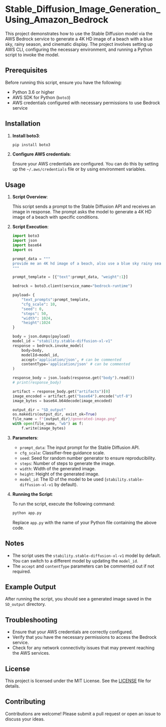 # Stable_Diffusion_Image_Generation_Using_Amazon_Bedrock

This project demonstrates how to use the Stable Diffusion model via the AWS Bedrock service to generate a 4K HD image of a beach with a blue sky, rainy season, and cinematic display. The project involves setting up AWS CLI, configuring the necessary environment, and running a Python script to invoke the model.

## Prerequisites

Before running this script, ensure you have the following:

- Python 3.6 or higher
- AWS SDK for Python (`boto3`)
- AWS credentials configured with necessary permissions to use Bedrock service

## Installation

1. **Install boto3**:

    ```bash
    pip install boto3
    ```

2. **Configure AWS credentials**:

    Ensure your AWS credentials are configured. You can do this by setting up the `~/.aws/credentials` file or by using environment variables.

## Usage

1. **Script Overview**:

    This script sends a prompt to the Stable Diffusion API and receives an image in response. The prompt asks the model to generate a 4K HD image of a beach with specific conditions.

2. **Script Execution**:

    ```python
    import boto3
    import json
    import base64
    import os

    prompt_data = """
    provide me an 4K hd image of a beach, also use a blue sky rainy season and cinematic display
    """

    prompt_template = [{"text":prompt_data, "weight":1}]

    bedrock = boto3.client(service_name="bedrock-runtime")

    payload= {
        "text_prompts":prompt_template,
        "cfg_scale": 10,
        "seed": 0,
        "steps": 50,
        "width": 1024,
        "height":1024
    }

    body = json.dumps(payload)
    model_id = "stability.stable-diffusion-xl-v1"
    response = bedrock.invoke_model(
        body=body,
        modelId=model_id,
        accept='application/json', # can be commented
        contentType='application/json' # can be commented
    )

    response_body = json.loads(response.get("body").read())
    # print(response_body)

    artifact = response_body.get("artifacts")[0]
    image_encoded = artifact.get("base64").encode("utf-8")
    image_bytes = base64.b64decode(image_encoded)

    output_dir = "SD_output"
    os.makedirs(output_dir, exist_ok=True)
    file_name = f"{output_dir}/generated-image.png"
    with open(file_name, "wb") as f:
        f.write(image_bytes)
    ```

3. **Parameters**:

    - `prompt_data`: The input prompt for the Stable Diffusion API.
    - `cfg_scale`: Classifier-free guidance scale.
    - `seed`: Seed for random number generator to ensure reproducibility.
    - `steps`: Number of steps to generate the image.
    - `width`: Width of the generated image.
    - `height`: Height of the generated image.
    - `model_id`: The ID of the model to be used (`stability.stable-diffusion-xl-v1` by default).

4. **Running the Script**:

    To run the script, execute the following command:

    ```bash
    python app.py
    ```

    Replace `app.py` with the name of your Python file containing the above code.

## Notes

- The script uses the `stability.stable-diffusion-xl-v1` model by default. You can switch to a different model by updating the `model_id`.
- The `accept` and `contentType` parameters can be commented out if not required.

## Example Output

After running the script, you should see a generated image saved in the `SD_output` directory.

## Troubleshooting

- Ensure that your AWS credentials are correctly configured.
- Verify that you have the necessary permissions to access the Bedrock service.
- Check for any network connectivity issues that may prevent reaching the AWS services.

## License

This project is licensed under the MIT License. See the [LICENSE](LICENSE) file for details.

## Contributing

Contributions are welcome! Please submit a pull request or open an issue to discuss your ideas.
